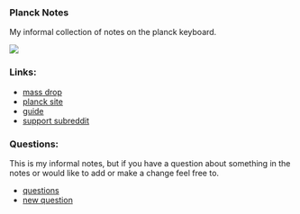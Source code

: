 
### Planck Notes

My informal collection of notes on the planck keyboard.

![](https://massdrop-s3.imgix.net/product-images/MD-10028_20150812174054_a5e89956d7bf0475.jpg?auto=format&fit=crop&w=761&dpr=1)

### Links:
+ [mass drop](https://www.massdrop.com/buy/planck-mechanical-keyboard?mode=guest_open)
+ [planck site](http://ortholinearkeyboards.com/planck)
+ [guide](http://ortholinearkeyboards.com/pcb-guide)
+ [support subreddit](https://www.reddit.com/r/olkb/)


### Questions:

This is my informal notes, but if you have a question about something in the notes or would like to add or make a change feel free to.

+ [questions](https://github.com/jasonLaster/planck-notes/issues)
+ [new question](https://github.com/jasonLaster/planck-notes/issues/new)
